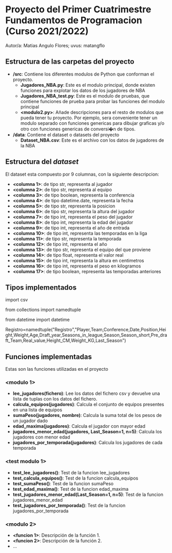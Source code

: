 # Proyecto del Primer Cuatrimestre Fundamentos de Programacion (Curso 2021/2022)
Autor/a: Matias Angulo Flores; uvus: matangflo

## Estructura de las carpetas del proyecto

* **/src**: Contiene los diferentes modulos de Python que conforman el proyecto.
  * **Jugadores_NBA.py**: Este es el modulo principal, donde existen funciones para explotar los datos de los jugadores de NBA
  * **Jugadores_NBA_test.py**: Este es el modulo de pruebas, que contiene funciones de prueba para probar las funciones del modulo principal
  * **\<modulo2.py\>**: Añade descripciones para el resto de modulos que pueda tener tu proyecto. Por ejemplo, sera conveniente tener un modulo separado con funciones genericas para dibujar graficas y/o otro con funciones genericas de conversi�n de tipos. 
* **/data**: Contiene el dataset o datasets del proyecto
    * **Dataset_NBA.csv**: Este es el archivo con los datos de jugadores de la NBA
    
## Estructura del *dataset*

El dataset esta compuesto por 9 columnas, con la siguiente descripcion:

* **\<columna 1>**: de tipo str, representa al jugador
* **\<columna 2>**: de tipo str, representa al equipo
* **\<columna 3>**: de tipo boolean, representa la conferencia
* **\<columna 4>**: de tipo datetime.date, representa la fecha
* **\<columna 5>**: de tipo str, representa la posicion
* **\<columna 6>**: de tipo str, representa la altura del jugador
* **\<columna 7>**: de tipo int, representa el peso del jugador
* **\<columna 8>**: de tipo int, representa la edad del jugador
* **\<columna 9>**: de tipo int, representa el año de entrada
* **\<columna 10>**: de tipo int, representa las temporadas en la liga
* **\<columna 11>**: de tipo str, representa la temporada
* **\<columna 12>**: de tipo int, representa el año
* **\<columna 13>**: de tipo str, representa el equipo del que proviene
* **\<columna 14>**: de tipo float, representa el valor real
* **\<columna 15>**: de tipo int, representa la altura en centimetros
* **\<columna 16>**: de tipo int, representa el peso en kilogramos
* **\<columna 17>**: de tipo boolean, representa las temporadas anteriores


## Tipos implementados
import csv

from collections import namedtuple

from datetime import datetime

Registro=namedtuple("Registro","Player,Team,Conference,Date,Position,Height,Weight,Age,Draft_year,Seasons_in_league,Season,Season_short,Pre_draft_Team,Real_value,Height_CM,Weight_KG,Last_Season")

## Funciones implementadas
Estas son las funciones utilizadas en el proyecto

### \<modulo 1\>

* **lee_jugadores(fichero)**: Lee los datos del fichero csv y devuelve una lista de tuplas con los datos del fichero.
* **calcula_equipos(jugadores)**: Calcula el conjunto de equipos presentes en una lista de equipos
* **sumaPeso(jugadores, nombre)**: Calcula la suma total de los pesos de un jugador dado
* **edad_maxima(jugadores)**: Calcula el jugador con mayor edad
* **jugadores_menor_edad(jugadores, Last_Season=1, n=5)**: Calcula los jugadores con menor edad
* **jugadores_por_temporada(jugadores)**: Calcula los jugadores de cada temporada

### \<test modulo 1\>

* **test_lee_jugadores()**: Test de la funcion lee_jugadores
* **test_calcula_equipos()**: Test de la funcion calcula_equipos
* **test_sumaPeso()**: Test de la funcion sumaPeso
* **test_edad_maxima()**: Test de la funcion edad_maxima
* **test_jugadores_menor_edad(Last_Season=1, n=5)**: Test de la funcion jugadores_menor_edad
* **test_jugadores_por_temporada()**: Test de la funcion jugadores_por_temporada

### \<modulo 2\>

* **<funcion 1>**: Descripción de la función 1.
* **<funcion 2>**: Descripción de la función 2.
* ...
